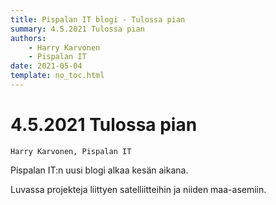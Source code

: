```yaml
---
title: Pispalan IT blogi - Tulossa pian
summary: 4.5.2021 Tulossa pian
authors:
    - Harry Karvonen
    - Pispalan IT
date: 2021-05-04
template: no_toc.html
---
```

# 4.5.2021 Tulossa pian
`Harry Karvonen, Pispalan IT`

Pispalan IT:n uusi blogi alkaa kesän aikana.

Luvassa projekteja liittyen satelliitteihin ja niiden maa-asemiin.
